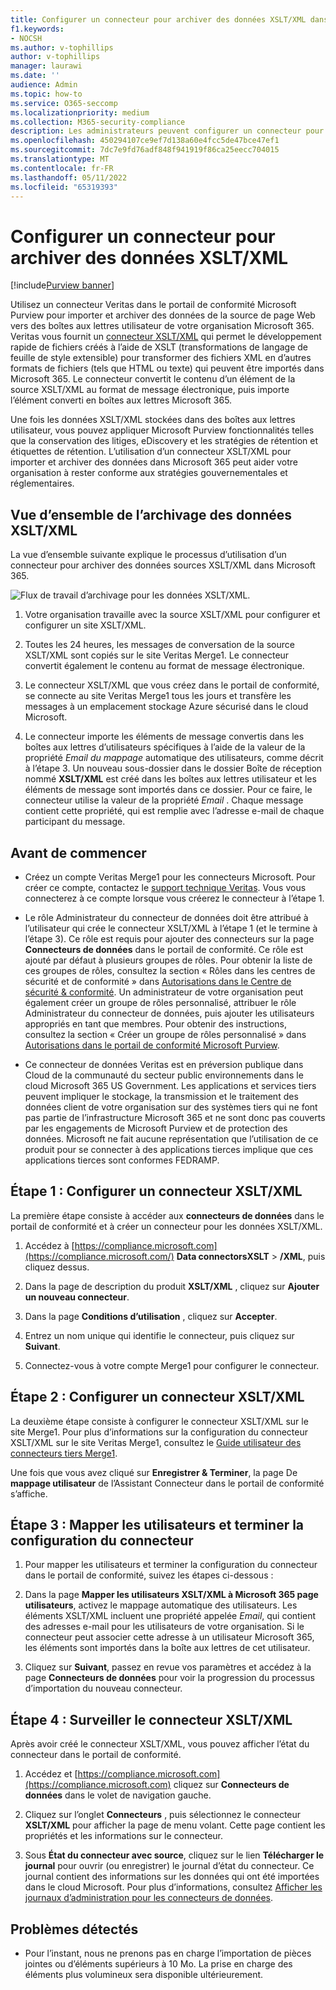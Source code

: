 ```yaml
---
title: Configurer un connecteur pour archiver des données XSLT/XML dans Microsoft 365
f1.keywords:
- NOCSH
ms.author: v-tophillips
author: v-tophillips
manager: laurawi
ms.date: ''
audience: Admin
ms.topic: how-to
ms.service: O365-seccomp
ms.localizationpriority: medium
ms.collection: M365-security-compliance
description: Les administrateurs peuvent configurer un connecteur pour importer et archiver des données XSLT/XML à partir de Veritas dans Microsoft 365. Ce connecteur vous permet d’archiver les données de sources de données tierces dans Microsoft 365 afin de pouvoir utiliser des fonctionnalités de conformité telles que la conservation légale, la recherche de contenu et les stratégies de rétention pour gérer les données tierces de votre organisation.
ms.openlocfilehash: 450294107ce9ef7d138a60e4fcc5de47bce47ef1
ms.sourcegitcommit: 7dc7e9fd76adf848f941919f86ca25eecc704015
ms.translationtype: MT
ms.contentlocale: fr-FR
ms.lasthandoff: 05/11/2022
ms.locfileid: "65319393"
---
```

# <a name="set-up-a-connector-to-archive-xsltxml-data"></a>Configurer un connecteur pour archiver des données XSLT/XML

[!include[Purview banner](../includes/purview-rebrand-banner.md)]

Utilisez un connecteur Veritas dans le portail de conformité Microsoft Purview pour importer et archiver des données de la source de page Web vers des boîtes aux lettres utilisateur de votre organisation Microsoft 365. Veritas vous fournit un [connecteur XSLT/XML](https://globanet.com/xslt-xml) qui permet le développement rapide de fichiers créés à l’aide de XSLT (transformations de langage de feuille de style extensible) pour transformer des fichiers XML en d’autres formats de fichiers (tels que HTML ou texte) qui peuvent être importés dans Microsoft 365. Le connecteur convertit le contenu d’un élément de la source XSLT/XML au format de message électronique, puis importe l’élément converti en boîtes aux lettres Microsoft 365.

Une fois les données XSLT/XML stockées dans des boîtes aux lettres utilisateur, vous pouvez appliquer Microsoft Purview fonctionnalités telles que la conservation des litiges, eDiscovery et les stratégies de rétention et étiquettes de rétention. L’utilisation d’un connecteur XSLT/XML pour importer et archiver des données dans Microsoft 365 peut aider votre organisation à rester conforme aux stratégies gouvernementales et réglementaires.

## <a name="overview-of-archiving-xsltxml-data"></a>Vue d’ensemble de l’archivage des données XSLT/XML

La vue d’ensemble suivante explique le processus d’utilisation d’un connecteur pour archiver des données sources XSLT/XML dans Microsoft 365.

![Flux de travail d’archivage pour les données XSLT/XML.](../media/XSLT-XMLConnectorWorkflow.png)

1. Votre organisation travaille avec la source XSLT/XML pour configurer et configurer un site XSLT/XML.

2. Toutes les 24 heures, les messages de conversation de la source XSLT/XML sont copiés sur le site Veritas Merge1. Le connecteur convertit également le contenu au format de message électronique.

3. Le connecteur XSLT/XML que vous créez dans le portail de conformité, se connecte au site Veritas Merge1 tous les jours et transfère les messages à un emplacement stockage Azure sécurisé dans le cloud Microsoft.

4. Le connecteur importe les éléments de message convertis dans les boîtes aux lettres d’utilisateurs spécifiques à l’aide de la valeur de la propriété *Email du mappage* automatique des utilisateurs, comme décrit à l’étape 3. Un nouveau sous-dossier dans le dossier Boîte de réception nommé **XSLT/XML** est créé dans les boîtes aux lettres utilisateur et les éléments de message sont importés dans ce dossier. Pour ce faire, le connecteur utilise la valeur de la propriété *Email* . Chaque message contient cette propriété, qui est remplie avec l’adresse e-mail de chaque participant du message.

## <a name="before-you-begin"></a>Avant de commencer

- Créez un compte Veritas Merge1 pour les connecteurs Microsoft. Pour créer ce compte, contactez le [support technique Veritas](https://www.veritas.com/content/support/). Vous vous connecterez à ce compte lorsque vous créerez le connecteur à l’étape 1.

- Le rôle Administrateur du connecteur de données doit être attribué à l’utilisateur qui crée le connecteur XSLT/XML à l’étape 1 (et le termine à l’étape 3). Ce rôle est requis pour ajouter des connecteurs sur la page **Connecteurs de données** dans le portail de conformité. Ce rôle est ajouté par défaut à plusieurs groupes de rôles. Pour obtenir la liste de ces groupes de rôles, consultez la section « Rôles dans les centres de sécurité et de conformité » dans [Autorisations dans le Centre de sécurité & conformité](../security/office-365-security/permissions-in-the-security-and-compliance-center.md#roles-in-the-security--compliance-center). Un administrateur de votre organisation peut également créer un groupe de rôles personnalisé, attribuer le rôle Administrateur du connecteur de données, puis ajouter les utilisateurs appropriés en tant que membres. Pour obtenir des instructions, consultez la section « Créer un groupe de rôles personnalisé » dans [Autorisations dans le portail de conformité Microsoft Purview](microsoft-365-compliance-center-permissions.md#create-a-custom-role-group).

- Ce connecteur de données Veritas est en préversion publique dans Cloud de la communauté du secteur public environnements dans le cloud Microsoft 365 US Government. Les applications et services tiers peuvent impliquer le stockage, la transmission et le traitement des données client de votre organisation sur des systèmes tiers qui ne font pas partie de l’infrastructure Microsoft 365 et ne sont donc pas couverts par les engagements de Microsoft Purview et de protection des données. Microsoft ne fait aucune représentation que l’utilisation de ce produit pour se connecter à des applications tierces implique que ces applications tierces sont conformes FEDRAMP.

## <a name="step-1-set-up-an-xsltxml-connector"></a>Étape 1 : Configurer un connecteur XSLT/XML

La première étape consiste à accéder aux **connecteurs de données** dans le portail de conformité et à créer un connecteur pour les données XSLT/XML.

1. Accédez à [https://compliance.microsoft.com](https://compliance.microsoft.com/) **Data connectorsXSLT** > **/XML**, puis cliquez dessus.

2. Dans la page de description du produit **XSLT/XML** , cliquez sur **Ajouter un nouveau connecteur**.

3. Dans la page **Conditions d’utilisation** , cliquez sur **Accepter**.

4. Entrez un nom unique qui identifie le connecteur, puis cliquez sur **Suivant**.

5. Connectez-vous à votre compte Merge1 pour configurer le connecteur.

## <a name="step-2-configure-an-xsltxml-connector"></a>Étape 2 : Configurer un connecteur XSLT/XML

La deuxième étape consiste à configurer le connecteur XSLT/XML sur le site Merge1. Pour plus d’informations sur la configuration du connecteur XSLT/XML sur le site Veritas Merge1, consultez le [Guide utilisateur des connecteurs tiers Merge1](https://docs.ms.merge1.globanetportal.com/Merge1%20Third-Party%20Connectors%20XSLT-XML%20User%20Guide%20.pdf).

Une fois que vous avez cliqué sur **Enregistrer & Terminer**, la page De **mappage utilisateur** de l’Assistant Connecteur dans le portail de conformité s’affiche.

## <a name="step-3-map-users-and-complete-the-connector-setup"></a>Étape 3 : Mapper les utilisateurs et terminer la configuration du connecteur

1. Pour mapper les utilisateurs et terminer la configuration du connecteur dans le portail de conformité, suivez les étapes ci-dessous :

2. Dans la page **Mapper les utilisateurs XSLT/XML à Microsoft 365 page utilisateurs**, activez le mappage automatique des utilisateurs. Les éléments XSLT/XML incluent une propriété appelée *Email*, qui contient des adresses e-mail pour les utilisateurs de votre organisation. Si le connecteur peut associer cette adresse à un utilisateur Microsoft 365, les éléments sont importés dans la boîte aux lettres de cet utilisateur.

3. Cliquez sur **Suivant**, passez en revue vos paramètres et accédez à la page **Connecteurs de données** pour voir la progression du processus d’importation du nouveau connecteur.

## <a name="step-4-monitor-the-xsltxml-connector"></a>Étape 4 : Surveiller le connecteur XSLT/XML

Après avoir créé le connecteur XSLT/XML, vous pouvez afficher l’état du connecteur dans le portail de conformité.

1. Accédez et [https://compliance.microsoft.com](https://compliance.microsoft.com) cliquez sur **Connecteurs de données** dans le volet de navigation gauche.

2. Cliquez sur l’onglet **Connecteurs** , puis sélectionnez le connecteur **XSLT/XML** pour afficher la page de menu volant. Cette page contient les propriétés et les informations sur le connecteur.

3. Sous **État du connecteur avec source**, cliquez sur le lien **Télécharger le journal** pour ouvrir (ou enregistrer) le journal d’état du connecteur. Ce journal contient des informations sur les données qui ont été importées dans le cloud Microsoft. Pour plus d’informations, consultez [Afficher les journaux d’administration pour les connecteurs de données](data-connector-admin-logs.md).

## <a name="known-issues"></a>Problèmes détectés

- Pour l’instant, nous ne prenons pas en charge l’importation de pièces jointes ou d’éléments supérieurs à 10 Mo. La prise en charge des éléments plus volumineux sera disponible ultérieurement.